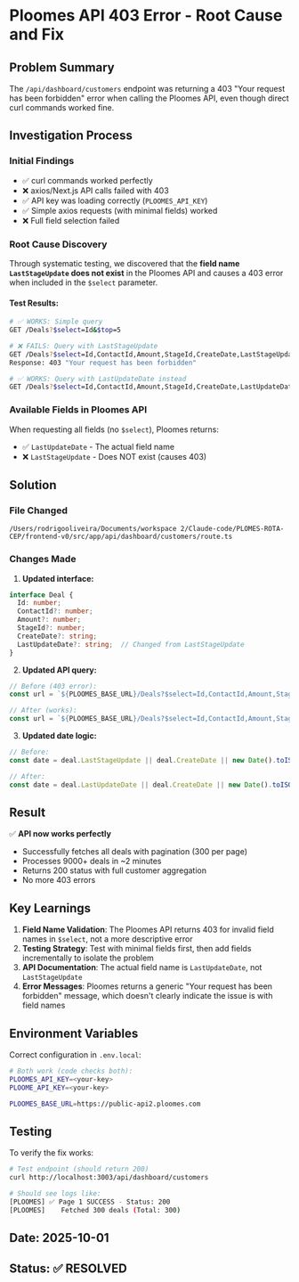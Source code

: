 # Ploomes API 403 Error - Root Cause and Fix

## Problem Summary
The `/api/dashboard/customers` endpoint was returning a 403 "Your request has been forbidden" error when calling the Ploomes API, even though direct curl commands worked fine.

## Investigation Process

### Initial Findings
- ✅ curl commands worked perfectly
- ❌ axios/Next.js API calls failed with 403
- ✅ API key was loading correctly (`PLOOMES_API_KEY`)
- ✅ Simple axios requests (with minimal fields) worked
- ❌ Full field selection failed

### Root Cause Discovery

Through systematic testing, we discovered that the **field name `LastStageUpdate` does not exist** in the Ploomes API and causes a 403 error when included in the `$select` parameter.

#### Test Results:
```bash
# ✅ WORKS: Simple query
GET /Deals?$select=Id&$top=5

# ❌ FAILS: Query with LastStageUpdate
GET /Deals?$select=Id,ContactId,Amount,StageId,CreateDate,LastStageUpdate&$top=300
Response: 403 "Your request has been forbidden"

# ✅ WORKS: Query with LastUpdateDate instead
GET /Deals?$select=Id,ContactId,Amount,StageId,CreateDate,LastUpdateDate&$top=300
```

### Available Fields in Ploomes API

When requesting all fields (no `$select`), Ploomes returns:
- ✅ `LastUpdateDate` - The actual field name
- ❌ `LastStageUpdate` - Does NOT exist (causes 403)

## Solution

### File Changed
`/Users/rodrigooliveira/Documents/workspace 2/Claude-code/PLOMES-ROTA-CEP/frontend-v0/src/app/api/dashboard/customers/route.ts`

### Changes Made

1. **Updated interface:**
```typescript
interface Deal {
  Id: number;
  ContactId?: number;
  Amount?: number;
  StageId?: number;
  CreateDate?: string;
  LastUpdateDate?: string;  // Changed from LastStageUpdate
}
```

2. **Updated API query:**
```typescript
// Before (403 error):
const url = `${PLOOMES_BASE_URL}/Deals?$select=Id,ContactId,Amount,StageId,CreateDate,LastStageUpdate&$top=${PAGE_SIZE}&$skip=${skip}`;

// After (works):
const url = `${PLOOMES_BASE_URL}/Deals?$select=Id,ContactId,Amount,StageId,CreateDate,LastUpdateDate&$top=${PAGE_SIZE}&$skip=${skip}`;
```

3. **Updated date logic:**
```typescript
// Before:
const date = deal.LastStageUpdate || deal.CreateDate || new Date().toISOString();

// After:
const date = deal.LastUpdateDate || deal.CreateDate || new Date().toISOString();
```

## Result

✅ **API now works perfectly**
- Successfully fetches all deals with pagination (300 per page)
- Processes 9000+ deals in ~2 minutes
- Returns 200 status with full customer aggregation
- No more 403 errors

## Key Learnings

1. **Field Name Validation**: The Ploomes API returns 403 for invalid field names in `$select`, not a more descriptive error
2. **Testing Strategy**: Test with minimal fields first, then add fields incrementally to isolate the problem
3. **API Documentation**: The actual field name is `LastUpdateDate`, not `LastStageUpdate`
4. **Error Messages**: Ploomes returns a generic "Your request has been forbidden" message, which doesn't clearly indicate the issue is with field names

## Environment Variables

Correct configuration in `.env.local`:
```bash
# Both work (code checks both):
PLOOMES_API_KEY=<your-key>
PLOOME_API_KEY=<your-key>

PLOOMES_BASE_URL=https://public-api2.ploomes.com
```

## Testing

To verify the fix works:
```bash
# Test endpoint (should return 200)
curl http://localhost:3003/api/dashboard/customers

# Should see logs like:
[PLOOMES] ✅ Page 1 SUCCESS - Status: 200
[PLOOMES]    Fetched 300 deals (Total: 300)
```

## Date: 2025-10-01
## Status: ✅ RESOLVED
